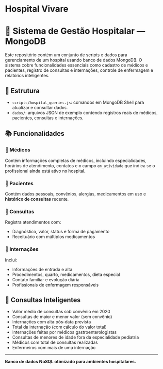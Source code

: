# Hospital Vivare

# 🏥 Sistema de Gestão Hospitalar — MongoDB

Este repositório contém um conjunto de scripts e dados para gerenciamento de um hospital usando banco de dados MongoDB. O sistema cobre funcionalidades essenciais como cadastro de médicos e pacientes, registro de consultas e internações, controle de enfermagem e relatórios inteligentes.

## 📁 Estrutura

- `scripts/hospital_queries.js`: comandos em MongoDB Shell para atualizar e consultar dados.
- `dados/`: arquivos JSON de exemplo contendo registros reais de médicos, pacientes, consultas e internações.

## 📚 Funcionalidades

### 🔹 Médicos
Contém informações completas de médicos, incluindo especialidades, horários de atendimento, contatos e o campo `em_atividade` que indica se o profissional ainda está ativo no hospital.

### 🔹 Pacientes
Contém dados pessoais, convênios, alergias, medicamentos em uso e **histórico de consultas** recente.

### 🔹 Consultas
Registra atendimentos com:
- Diagnóstico, valor, status e forma de pagamento
- Receituário com múltiplos medicamentos

### 🔹 Internações
Inclui:
- Informações de entrada e alta
- Procedimentos, quarto, medicamentos, dieta especial
- Contato familiar e evolução diária
- Profissionais de enfermagem responsáveis

## 🧾 Consultas Inteligentes

- Valor médio de consultas sob convênio em 2020
- Consultas de maior e menor valor (sem convênio)
- Internações com alta pós-data prevista
- Total da internação (com cálculo do valor total)
- Internações feitas por médicos gastroenterologistas
- Consultas de menores de idade fora da especialidade pediatria
- Médicos com total de consultas realizadas
- Enfermeiros com mais de uma internação

--- 
**Banco de dados NoSQL otimizado para ambientes hospitalares.**
